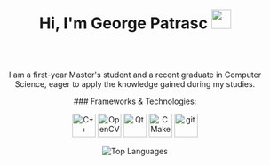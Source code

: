<h1 align="center"><b>Hi, I'm George Patrasc</b> <img src="https://media.giphy.com/media/hvRJCLFzcasrR4ia7z/giphy.gif" width="35"></h1>
</br></br>
<p align="center">
  I am a first-year Master's student and a recent graduate in Computer Science, eager to apply the knowledge gained during my studies.
</p>
  
<p align="center">
### Frameworks & Technologies:
</p>
<p align="center">
  <a href="https://www.cplusplus.com" target="_blank"><img alt="C++" height="42px" width="42px" src="https://raw.githubusercontent.com/rahul-jha98/github_readme_icons/main/language_and_tools/square/c++/c++.svg"></a>
  <a href="https://opencv.org/" target="_blank"><img src="https://github.com/opencv/opencv/wiki/logo/OpenCV_logo_no_text.png" alt="OpenCV" height="42px" width="42px"></a>
  <a href="https://qt.io" target="_blank"><img alt="Qt" height="42px" width="42px" src="https://upload.wikimedia.org/wikipedia/commons/0/0b/Qt_logo_2016.svg"></a>
  <a href="https://cmake.org/" target="_blank"><img alt="CMake" height="42px" width="42px" src="https://upload.wikimedia.org/wikipedia/commons/thumb/1/13/Cmake.svg/2048px-Cmake.svg.png"></a>
  <a href="https://git-scm.com/" target="_blank"><img src="https://raw.githubusercontent.com/rahul-jha98/github_readme_icons/main/language_and_tools/square/git-scm/git-scm.svg" alt="git" height="42px" width="42px"></a>
</p>

<p align="center">
  <img src="https://github-readme-stats.vercel.app/api/top-langs/?username=patrasc-george&layout=compact&theme=dark&size_weight=1&count_weight=0" alt="Top Languages">
</p>
